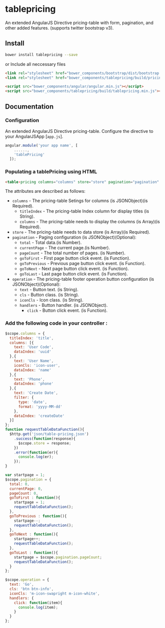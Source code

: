 # tablepricing
An extended AngularJS Directive pricing-table with form, pagination, and other added features. (supports twitter bootstrap v3).

## Install

```bash
bower install tablepricing --save
```
or Include all neccessary files

```html
<link rel="stylesheet" href="bower_components/bootstrap/dist/bootstrap.min.css" />
<link rel="stylesheet" href="bower_components/tablepricing/build/pricing-table.css" />

<script src="bower_components/angular/angular.min.js"></script>
<script src="bower_components/tablepricing/build/tablepricing.min.js"></script>
```

## Documentation

### Configuration

An extended AngularJS Directive pricing-table. Configure the directive to your AngularJSApp [`app.js`].

```javascript
angular.module('your app name', [
    ......,
    'tablePricing'
  ]);
```
### Populating a tablePricing using HTML
```html
<table-pricing columns="columns" store="store" pagination="pagination" operation="operation"></table-pricing>
```

The attributes are described as follows:

 * `columns` - The pricing-table Setings for columns (is JSONObject)(is Required). 
   - `titleIndex` - The pricing-table Index column for display titles (is String).
   - `columns` - The pricing-table needs to display the columns (is Array)(is Required). 
 * `store` - The pricing-table needs to data store (is Array)(is Required).
 * `pagination` - Paging configuration (is JSONObject)(Optional):
   - `total` - Total data.(is Number).
   - `currentPage` - The current page.(is Number).
   - `pageCount` - The total number of pages. (is Number).
   - `goToFirst` - First page button click event. (is Function).
   - `goToPrevious` - Previous page button click event. (is Function).
   - `goToNext` - Next page button click event. (is Function).
   - `goToLast` - Last page button click event. (is Function).
 * `operation` - The pricing-table footer operation button configuration (is JSONObject)(Optional):
   - `text` - Button text. (is String).
   - `cls` - Button class. (is String).
   - `iconCls` - Icon class. (is String).
   - `handlers` - Button handler. (is JSONObject).
     - `click` - Button click event. (is Function).

### Add the following code in your controller :

```javascript
$scope.columns = {
  titleIndex: 'title',
  columns: [{
    text: 'User Code',
    dataIndex: 'uuid'
  },{
    text: 'User Name',
    iconCls: 'icon-user',
    dataIndex: 'name'
  },{
    text: 'Phone',
    dataIndex: 'phone'
  },{
    text: 'Create Date',
    filter: {
      type: 'date',
      format: 'yyyy-MM-dd'
    },
    dataIndex: 'createDate'
  }]
};
function requestTableDataFunction(){
  $http.get('json/table-pricing.json')
    .success(function(response){
      $scope.store = response;
    })
    .error(function(er){
      console.log(er);
    });
}

var startpage = 1;
$scope.pagination = {
  total: 0,
  currentPage: 0,
  pageCount: 0,
  goToFirst : function(){
    startpage = 1;
    requestTableDataFunction();
  },
  goToPrevious : function(){
    startpage--;
    requestTableDataFunction();
  },
  goToNext : function(){
    startpage++;
    requestTableDataFunction();
  },
  goToLast : function(){
    startpage = $scope.pagination.pageCount;
    requestTableDataFunction();
  }
};

$scope.operation = {
  text: 'Go',
  cls: 'btn btn-info',
  iconCls: 'm-icon-swapright m-icon-white',
  handlers: {
    click: function(item){
      console.log(item);
    }
  }
};
```
